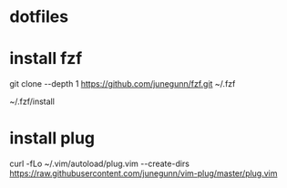 # dotfiles
# install fzf

git clone --depth 1 https://github.com/junegunn/fzf.git ~/.fzf

~/.fzf/install

# install plug

curl -fLo ~/.vim/autoload/plug.vim --create-dirs \
    https://raw.githubusercontent.com/junegunn/vim-plug/master/plug.vim

